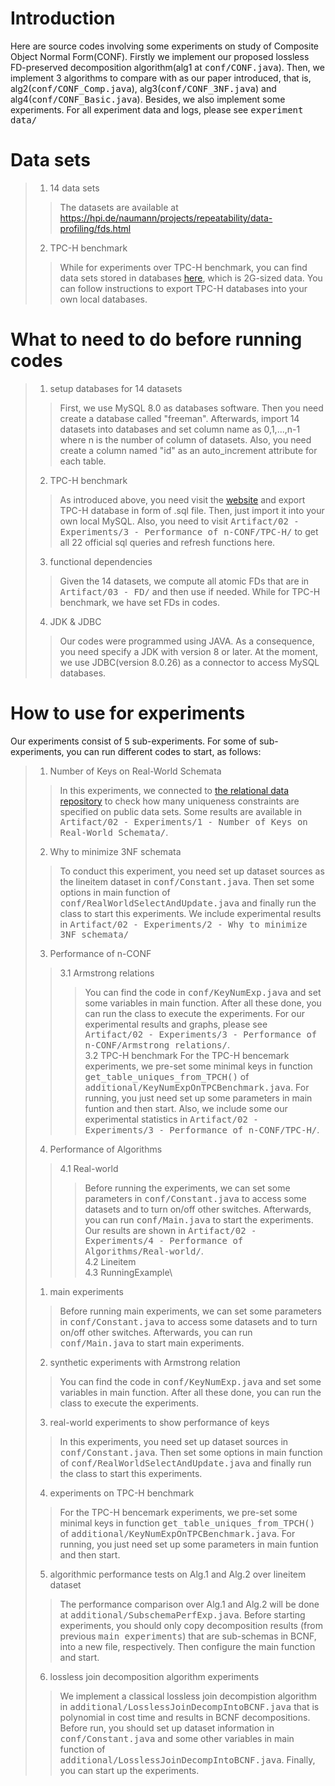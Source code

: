 # Introduction
Here are source codes involving some experiments on study of Composite Object Normal Form(CONF).
Firstly we implement our proposed lossless FD-preserved decomposition algorithm(alg1 at <kbd>conf/CONF.java</kbd>).
Then, we implement 3 algorithms to compare with as our paper introduced, that is, alg2(<kbd>conf/CONF_Comp.java</kbd>), alg3(<kbd>conf/CONF_3NF.java</kbd>) and alg4(<kbd>conf/CONF_Basic.java</kbd>). Besides, we also implement some experiments. For all experiment data and logs, please see <kbd>experiment data/</kbd>
# Data sets
> 1. 14 data sets
>> The datasets are available at https://hpi.de/naumann/projects/repeatability/data-profiling/fds.html
> 2. TPC-H benchmark
>> While for experiments over TPC-H benchmark, you can find data sets stored in databases [here](https://relational.fit.cvut.cz/dataset/TPCH), which is 2G-sized data. You can follow instructions to export TPC-H databases into your own local databases.
# What to need to do before running codes
> 1. setup databases for 14 datasets
>> First, we use MySQL 8.0 as databases software. Then you need create a database called "freeman". Afterwards, import 14 datasets into databases and set column name as 0,1,...,n-1 where n is the number of column of datasets. Also, you need create a column named "id" as an auto_increment attribute for each table.
> 2. TPC-H benchmark
>> As introduced above, you need visit the [website](https://relational.fit.cvut.cz/dataset/TPCH) and export TPC-H database in form of .sql file. Then, just import it into your own local MySQL. Also, you need to visit <kbd>Artifact/02 - Experiments/3 - Performance of n-CONF/TPC-H/</kbd> to get all 22 official sql queries and refresh functions here.
>3. functional dependencies
>> Given the 14 datasets, we compute all atomic FDs that are in <kbd>Artifact/03 - FD/</kbd> and then use if needed. While for TPC-H benchmark, we have set FDs in codes.
>4. JDK & JDBC
>> Our codes were programmed using JAVA. As a consequence, you need specify a JDK with version 8 or later. At the moment, we use JDBC(version 8.0.26) as a connector to access MySQL databases.
# How to use for experiments
Our experiments consist of 5 sub-experiments. For some of sub-experiments, you can run different codes to start, as follows:
>1. Number of Keys on Real-World Schemata
>> In this experiments, we connected to [the relational data
repository](https://relational.fit.cvut.cz) to check how many uniqueness constraints are specified on public data sets. Some results are available in <kbd>Artifact/02 - Experiments/1 - Number of Keys on Real-World Schemata/</kbd>.
>2. Why to minimize 3NF schemata
>> To conduct this experiment, you need set up dataset sources as the lineitem dataset in <kbd>conf/Constant.java</kbd>. Then set some options in main function of <kbd>conf/RealWorldSelectAndUpdate.java</kbd> and finally run the class to start this experiments. We include experimental results in <kbd>Artifact/02 - Experiments/2 - Why to minimize 3NF schemata/</kbd>
> 3. Performance of n-CONF
>> 3.1 Armstrong relations
>>> You can find the code in <kbd>conf/KeyNumExp.java</kbd> and set some variables in main function. After all these done, you can run the class to execute the experiments. For our experimental results and graphs, please see <kbd>Artifact/02 - Experiments/3 - Performance of n-CONF/Armstrong relations/</kbd>.\
>> 3.2 TPC-H benchmark
>>> For the TPC-H bencemark experiments, we pre-set some minimal keys in function <kbd>get_table_uniques_from_TPCH()</kbd> of <kbd>additional/KeyNumExpOnTPCBenchmark.java</kbd>. For running, you just need set up some parameters in main funtion and then start. Also, we include some our experimental statistics in <kbd>Artifact/02 - Experiments/3 - Performance of n-CONF/TPC-H/</kbd>.
> 4. Performance of Algorithms
>> 4.1 Real-world
>>> Before running the experiments, we can set some parameters in <kbd>conf/Constant.java</kbd> to access some datasets and to turn on/off other switches. Afterwards, you can run <kbd>conf/Main.java</kbd> to start the experiments. Our results are shown in <kbd>Artifact/02 - Experiments/4 - Performance of Algorithms/Real-world/</kbd>.\
>> 4.2 Lineitem\
>> 4.3 RunningExample\
> 1. main experiments
>> Before running main experiments, we can set some parameters in <kbd>conf/Constant.java</kbd> to access some datasets and to turn on/off other switches. Afterwards, you can run <kbd>conf/Main.java</kbd> to start main experiments.
> 2. synthetic experiments with Armstrong relation
>> You can find the code in <kbd>conf/KeyNumExp.java</kbd> and set some variables in main function. After all these done, you can run the class to execute the experiments.
> 3. real-world experiments to show performance of keys
>> In this experiments, you need set up dataset sources in <kbd>conf/Constant.java</kbd>. Then set some options in main function of <kbd>conf/RealWorldSelectAndUpdate.java</kbd> and finally run the class to start this experiments.
> 4. experiments on TPC-H benchmark
>> For the TPC-H bencemark experiments, we pre-set some minimal keys in function <kbd>get_table_uniques_from_TPCH()</kbd> of <kbd>additional/KeyNumExpOnTPCBenchmark.java</kbd>. For running, you just need set up some parameters in main funtion and then start.
> 5. algorithmic performance tests on Alg.1 and Alg.2 over lineitem dataset
>> The performance comparison over Alg.1 and Alg.2 will be done at <kbd>additional/SubschemaPerfExp.java</kbd>. Before starting experiments, you should only copy decomposition results (from previous <kbd>main experiments</kbd>) that are sub-schemas in BCNF, into a new file, respectively. Then configure the main function and start.
> 6. lossless join decomposition algorithm experiments
>> We implement a classical lossless join decompistion algorithm in <kbd>additional/LosslessJoinDecompIntoBCNF.java</kbd> that is polynomial in cost time and results in BCNF decompositions. Before run, you should set up dataset information in <kbd>conf/Constant.java</kbd> and some other variables in main function of <kbd>additional/LosslessJoinDecompIntoBCNF.java</kbd>. Finally, you can start up the experiments.
